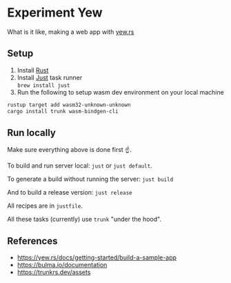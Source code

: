 # Experiment Yew

What is it like, making a web app with [yew.rs](https://yew.rs)

## Setup

1. Install [Rust](https://www.rust-lang.org/tools/install)
2. Install [Just](https://github.com/casey/just) task runner  
    `brew install just`
3. Run the following to setup wasm dev environment on your local machine

```sh
rustup target add wasm32-unknown-unknown
cargo install trunk wasm-bindgen-cli
```

## Run locally

Make sure everything above is done first ☝️.

To build and run server local: `just` or `just default`.

To generate a build without running the server: `just build`

And to build a release version: `just release`

All recipes are in `justfile`.

All these tasks (currently) use `trunk` "under the hood".

## References

- <https://yew.rs/docs/getting-started/build-a-sample-app>
- <https://bulma.io/documentation>
- <https://trunkrs.dev/assets>

